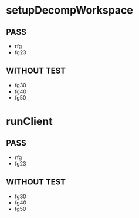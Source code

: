 # setupDecompWorkspace

## PASS

 - rfg
 - fg23

## WITHOUT TEST

 - fg30
 - fg40
 - fg50

# runClient

## PASS

 - rfg
 - fg23

## WITHOUT TEST

 - fg30
 - fg40
 - fg50